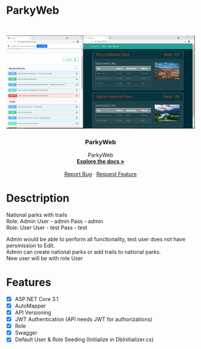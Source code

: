 # ParkyWeb

<br />
<p align="center">
  <a href="https://github.com/ivan-belyaev/ParkyWeb">
    <img src="https://github.com/ivan-belyaev/ParkyWeb/blob/master/Parky.png" alt="Logo">
  </a>

  <h3 align="center">ParkyWeb</h3>

  <p align="center">
    ParkyWeb
    <br />
    <a href=""><strong>Explore the docs »</strong></a>
    <br />
    <br />
    <a href="https://github.com/ivan-belyaev/ParkyWeb/issues">Report Bug</a>
    ·
    <a href="https://github.com/ivan-belyaev/ParkyWeb/issues">Request Feature</a>
  </p>
</p>

# Desctription

National parks with trails <br>
Role: Admin   User - admin    Pass - admin<br>
Role: User    User - test     Pass - test<br>

Admin would be able to perform all functionality, test user does not have persmission to Edit. <br>
Admin can create national parks or add trails to national parks.<br>
New user will be with role User<br>

# Features

- [x] ASP.NET Core 3.1
- [x] AutoMapper
- [x] API Versioning
- [x] JWT Authentication (API needs JWT for authorizations)
- [x] Role
- [x] Swagger
- [x] Default User & Role Seeding (Initialize in DbInitializer.cs)
